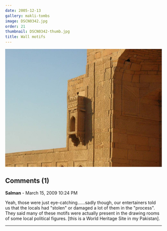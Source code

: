 ```yaml
---
date: 2005-12-13
gallery: makli-tombs
image: DSCN0342.jpg
order: 21
thumbnail: DSCN0342-thumb.jpg
title: Wall motifs
---
```


![Wall motifs](./DSCN0342.jpg)

<div id="comments">

## Comments (1)

**Salman** - March 15, 2009 10:24 PM

Yeah, those were just eye-catching......sadly though, our entertainers told us that the locals had "stolen" or damaged a lot of them in the "process". They said many of these motifs were actually present in the drawing rooms of some local political figures. [this is a World Heritage Site in my Pakistan].

---

</div>